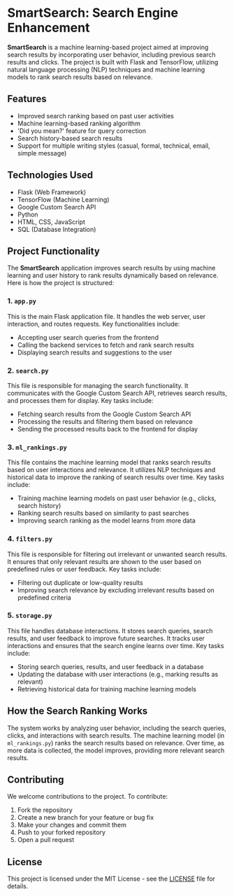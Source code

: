 # SmartSearch: Search Engine Enhancement

**SmartSearch** is a machine learning-based project aimed at improving search results by incorporating user behavior, including previous search results and clicks. The project is built with Flask and TensorFlow, utilizing natural language processing (NLP) techniques and machine learning models to rank search results based on relevance.

## Features

- Improved search ranking based on past user activities
- Machine learning-based ranking algorithm
- 'Did you mean?' feature for query correction
- Search history-based search results
- Support for multiple writing styles (casual, formal, technical, email, simple message)

## Technologies Used

- Flask (Web Framework)
- TensorFlow (Machine Learning)
- Google Custom Search API
- Python
- HTML, CSS, JavaScript
- SQL (Database Integration)

## Project Functionality

The **SmartSearch** application improves search results by using machine learning and user history to rank results dynamically based on relevance. Here is how the project is structured:

### 1. `app.py`
This is the main Flask application file. It handles the web server, user interaction, and routes requests. Key functionalities include:
- Accepting user search queries from the frontend
- Calling the backend services to fetch and rank search results
- Displaying search results and suggestions to the user

### 2. `search.py`
This file is responsible for managing the search functionality. It communicates with the Google Custom Search API, retrieves search results, and processes them for display. Key tasks include:
- Fetching search results from the Google Custom Search API
- Processing the results and filtering them based on relevance
- Sending the processed results back to the frontend for display

### 3. `ml_rankings.py`
This file contains the machine learning model that ranks search results based on user interactions and relevance. It utilizes NLP techniques and historical data to improve the ranking of search results over time. Key tasks include:
- Training machine learning models on past user behavior (e.g., clicks, search history)
- Ranking search results based on similarity to past searches
- Improving search ranking as the model learns from more data

### 4. `filters.py`
This file is responsible for filtering out irrelevant or unwanted search results. It ensures that only relevant results are shown to the user based on predefined rules or user feedback. Key tasks include:
- Filtering out duplicate or low-quality results
- Improving search relevance by excluding irrelevant results based on predefined criteria

### 5. `storage.py`
This file handles database interactions. It stores search queries, search results, and user feedback to improve future searches. It tracks user interactions and ensures that the search engine learns over time. Key tasks include:
- Storing search queries, results, and user feedback in a database
- Updating the database with user interactions (e.g., marking results as relevant)
- Retrieving historical data for training machine learning models

## How the Search Ranking Works

The system works by analyzing user behavior, including the search queries, clicks, and interactions with search results. The machine learning model (in `ml_rankings.py`) ranks the search results based on relevance. Over time, as more data is collected, the model improves, providing more relevant search results.

## Contributing

We welcome contributions to the project. To contribute:
1. Fork the repository
2. Create a new branch for your feature or bug fix
3. Make your changes and commit them
4. Push to your forked repository
5. Open a pull request

## License

This project is licensed under the MIT License - see the [LICENSE](LICENSE) file for details.
